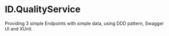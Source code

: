 # ID.QualityService

Providing 3 simple Endpoints with simple data, using DDD pattern, Swagger UI and XUnit.
